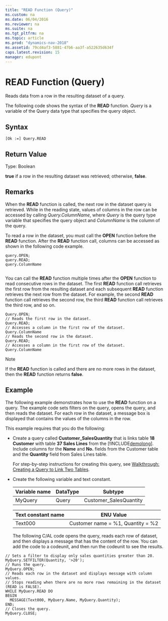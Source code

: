 ```yaml
---
title: "READ Function (Query)"
ms.custom: na
ms.date: 06/04/2016
ms.reviewer: na
ms.suite: na
ms.tgt_pltfrm: na
ms.topic: article
ms.prod: "dynamics-nav-2018"
ms.assetid: 79cd4af3-5881-47b6-aa3f-a522635d634f
caps.latest.revision: 15
manager: edupont
---
```

# READ Function (Query)
Reads data from a row in the resulting dataset of a query.  
  
 The following code shows the syntax of the **READ** function. *Query* is a variable of the Query data type that specifies the query object.  
  
## Syntax  
  
```  
[Ok :=] Query.READ  
```  
  
## Return Value  
 Type: Boolean  
  
 **true** if a row in the resulting dataset was retrieved; otherwise, **false**.  
  
## Remarks  
 When the **READ** function is called, the next row in the dataset query is retrieved. While in the reading state, values of columns in the row can be accessed by calling *Query.ColumnName*, where *Query* is the query type variable that specifies the query object and *ColumnName* is the column of the query.  
  
 To read a row in the dataset, you must call the **OPEN** function before the **READ** function. After the **READ** function call, columns can be accessed as shown in the following code example.  
  
```  
query.OPEN;  
query.READ;  
query.ColumnName  
  
```  
  
 You can call the **READ** function multiple times after the **OPEN** function to read consecutive rows in the dataset. The first **READ** function call retrieves the first row from the resulting dataset and each subsequent **READ** function retrieves the next row from the dataset. For example, the second **READ** function call retrieves the second row, the third **READ** function call retrieves the third row, and so on.  
  
```  
Query.OPEN;  
// Reads the first row in the dataset.  
Query.READ;   
// Accesses a column in the first row of the dataset.  
Query.ColumnName  
// Reads the second row in the dataset.  
Query.READ;   
// Accesses a column in the first row of the dataset.  
Query.ColumnName  
```  
  
> [!NOTE]  
>  If the **READ** function is called and there are no more rows in the dataset, then the **READ** function returns **false**.  
  
## Example  
 The following example demonstrates how to use the **READ** function on a query. The example code sets filters on the query, opens the query, and then reads the dataset. For each row in the dataset, a message box is displayed that contains the values of the columns in the row.  
  
 This example requires that you do the following:  
  
- Create a query called **Customer\_SalesQuantity** that is links table **18 Customer** with table  **37 Sales Lines** from the [!INCLUDE[demolong](includes/demolong_md.md)]. Include columns for the **Name** and **No.** fields from the Customer table and the **Quantity** field from Sales Lines table.  
  
   For step-by-step instructions for creating this query, see [Walkthrough: Creating a Query to Link Two Tables](Walkthrough--Creating-a-Query-to-Link-Two-Tables.md).  
  
- Create the following variable and text constant.  
  
  |Variable name|DataType|Subtype|  
  |-------------------|--------------|-------------|  
  |MyQuery|Query|Customer\_SalesQuantity|  
  
  |Text constant name|ENU Value|  
  |------------------------|---------------|  
  |Text000|Customer name = %1, Quantity = %2|  
  
  The following C/AL code opens the query, reads each row of dataset, and then displays a message that has the content of the row. You can add the code to a codeunit, and then run the codeunit to see the results.  
  
```  
// Sets a filter to display only sales quantities greater than 20.  
MyQuery.SETFILTER(Quantity, '>20');   
// Runs the query.  
MyQuery.OPEN;  
// Reads each row in the dataset and displays message with column values.  
// Stops reading when there are no more rows remaining in the dataset (READ is FALSE).  
WHILE MyQuery.READ DO  
BEGIN  
  MESSAGE(Text000, MyQuery.Name, MyQuery.Quantity);   
END;  
// Closes the query.  
MyQuery.CLOSE;  
```